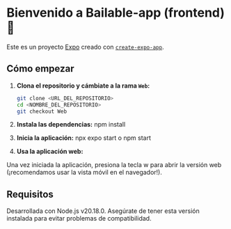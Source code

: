 # Bienvenido a Bailable-app (frontend) 👋

Este es un proyecto [Expo](https://expo.dev) creado con [`create-expo-app`](https://www.npmjs.com/package/create-expo-app).

## Cómo empezar

1. **Clona el repositorio y cámbiate a la rama `Web`:**

   ```bash
   git clone <URL_DEL_REPOSITORIO>
   cd <NOMBRE_DEL_REPOSITORIO>
   git checkout Web

   ```

2. **Instala las dependencias:**
   npm install

3. **Inicia la aplicación:**
   npx expo start
   o
   npm start

4. **Usa la aplicación web:**

Una vez iniciada la aplicación, presiona la tecla w para abrir la versión web (¡recomendamos usar la vista móvil en el
navegador!).

## Requisitos

Desarrollada con Node.js v20.18.0. Asegúrate de tener esta versión instalada para evitar problemas de compatibilidad.
